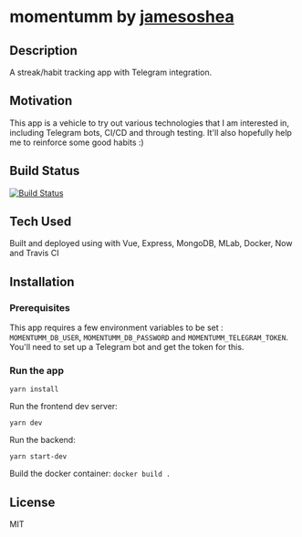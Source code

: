 # momentumm by <a href="https://github.com/jamesoshea">jamesoshea</a>

## Description

A streak/habit tracking app with Telegram integration.

## Motivation

This app is a vehicle to try out various technologies that I am interested in, including Telegram bots, CI/CD and through testing. It'll also hopefully help me to reinforce some good habits :)

## Build Status

[![Build Status](https://travis-ci.com/jamesoshea/momentumm.svg?branch=master)](https://travis-ci.com/jamesoshea/momentumm)

## Tech Used

Built and deployed using with Vue, Express, MongoDB, MLab, Docker, Now and Travis CI

## Installation

### Prerequisites

This app requires a few environment variables to be set : `MOMENTUMM_DB_USER`, `MOMENTUMM_DB_PASSWORD` and `MOMENTUMM_TELEGRAM_TOKEN`. You'll need to set up a Telegram bot and get the token for this.

### Run the app

`yarn install`

Run the frontend dev server:

`yarn dev`

Run the backend:

`yarn start-dev`

Build the docker container:
`docker build .`

## License

MIT
